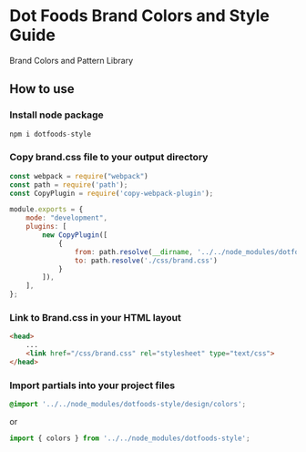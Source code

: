 # Dot Foods Brand Colors and Style Guide
Brand Colors and Pattern Library

## How to use

### Install node package
``` js
npm i dotfoods-style
```
### Copy brand.css file to your output directory
``` js
const webpack = require("webpack")
const path = require('path');
const CopyPlugin = require('copy-webpack-plugin');

module.exports = {
    mode: "development",
    plugins: [
        new CopyPlugin([
            { 
                from: path.resolve(__dirname, '../../node_modules/dotfoods-style/brand.css'),
                to: path.resolve('./css/brand.css')
            }
        ]),
    ],
};
```
### Link to Brand.css in your HTML layout
``` html
<head>
    ...
    <link href="/css/brand.css" rel="stylesheet" type="text/css">
</head>
```

### Import partials into your project files
``` scss
@import '../../node_modules/dotfoods-style/design/colors';
```
or 
``` js
import { colors } from '../../node_modules/dotfoods-style';
```


